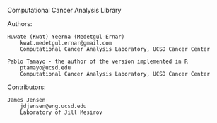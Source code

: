 Computational Cancer Analysis Library

Authors:

    Huwate (Kwat) Yeerna (Medetgul-Ernar)
        kwat.medetgul.ernar@gmail.com
        Computational Cancer Analysis Laboratory, UCSD Cancer Center

    Pablo Tamayo - the author of the version implemented in R
        ptamayo@ucsd.edu
        Computational Cancer Analysis Laboratory, UCSD Cancer Center

Contributors:

    James Jensen
        jdjensen@eng.ucsd.edu
        Laboratory of Jill Mesirov
